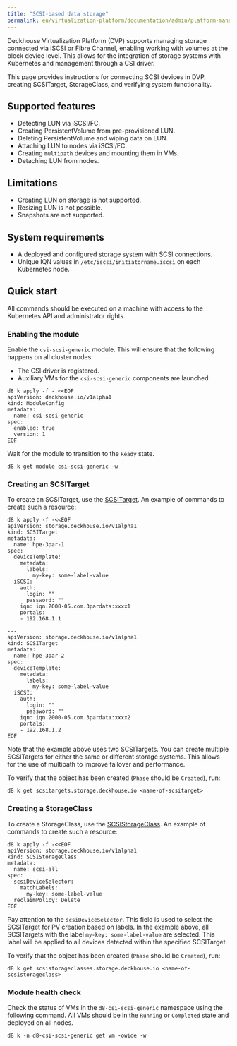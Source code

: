 ```yaml
---
title: "SCSI-based data storage"
permalink: en/virtualization-platform/documentation/admin/platform-management/storage/external/scsi.html
---
```


Deckhouse Virtualization Platform (DVP) supports managing storage connected via iSCSI or Fibre Channel, enabling working with volumes at the block device level. This allows for the integration of storage systems with Kubernetes and management through a CSI driver.

This page provides instructions for connecting SCSI devices in DVP, creating SCSITarget, StorageClass, and verifying system functionality.

## Supported features

- Detecting LUN via iSCSI/FC.
- Creating PersistentVolume from pre-provisioned LUN.
- Deleting PersistentVolume and wiping data on LUN.
- Attaching LUN to nodes via iSCSI/FC.
- Creating `multipath` devices and mounting them in VMs.
- Detaching LUN from nodes.

## Limitations

- Creating LUN on storage is not supported.
- Resizing LUN is not possible.
- Snapshots are not supported.

## System requirements

- A deployed and configured storage system with SCSI connections.
- Unique IQN values in `/etc/iscsi/initiatorname.iscsi` on each Kubernetes node.

## Quick start

All commands should be executed on a machine with access to the Kubernetes API and administrator rights.

### Enabling the module

Enable the `csi-scsi-generic` module. This will ensure that the following happens on all cluster nodes:

- The CSI driver is registered.
- Auxiliary VMs for the `csi-scsi-generic` components are launched.

```shell
d8 k apply -f - <<EOF
apiVersion: deckhouse.io/v1alpha1
kind: ModuleConfig
metadata:
  name: csi-scsi-generic
spec:
  enabled: true
  version: 1
EOF
```

Wait for the module to transition to the `Ready` state.

```shell
d8 k get module csi-scsi-generic -w
```

### Creating an SCSITarget

To create an SCSITarget, use the [SCSITarget](/modules/csi-scsi-generic/cr.html#scsitarget). An example of commands to create such a resource:

```shell
d8 k apply -f -<<EOF
apiVersion: storage.deckhouse.io/v1alpha1
kind: SCSITarget
metadata:
  name: hpe-3par-1
spec:
  deviceTemplate:
    metadata:
      labels:
        my-key: some-label-value
  iSCSI:
    auth:
      login: ""
      password: ""
    iqn: iqn.2000-05.com.3pardata:xxxx1
    portals:
    - 192.168.1.1

---
apiVersion: storage.deckhouse.io/v1alpha1
kind: SCSITarget
metadata:
  name: hpe-3par-2
spec:
  deviceTemplate:
    metadata:
      labels:
        my-key: some-label-value
  iSCSI:
    auth:
      login: ""
      password: ""
    iqn: iqn.2000-05.com.3pardata:xxxx2
    portals:
    - 192.168.1.2
EOF

```

Note that the example above uses two SCSITargets. You can create multiple SCSITargets for either the same or different storage systems. This allows for the use of multipath to improve failover and performance.

To verify that the object has been created (`Phase` should be `Created`), run:

```shell
d8 k get scsitargets.storage.deckhouse.io <name-of-scsitarget>
```

### Creating a StorageClass

To create a StorageClass, use the [SCSIStorageClass](/modules/csi-scsi-generic/cr.html#scsistorageclass). An example of commands to create such a resource:

```shell
d8 k apply -f -<<EOF
apiVersion: storage.deckhouse.io/v1alpha1
kind: SCSIStorageClass
metadata:
  name: scsi-all
spec:
  scsiDeviceSelector:
    matchLabels:
      my-key: some-label-value
  reclaimPolicy: Delete
EOF
```

Pay attention to the `scsiDeviceSelector`. This field is used to select the SCSITarget for PV creation based on labels. In the example above, all SCSITargets with the label `my-key: some-label-value` are selected. This label will be applied to all devices detected within the specified SCSITarget.

To verify that the object has been created (`Phase` should be `Created`), run:

```shell
d8 k get scsistorageclasses.storage.deckhouse.io <name-of-scsistorageclass>
```

### Module health check

Check the status of VMs in the `d8-csi-scsi-generic` namespace using the following command. All VMs should be in the `Running` or `Completed` state and deployed on all nodes.

```shell
d8 k -n d8-csi-scsi-generic get vm -owide -w
```

